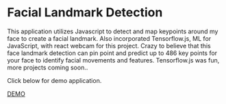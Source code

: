 # Facial Landmark Detection

This application utilizes Javascript to detect and map keypoints around my face to create a facial landmark. Also incorporated Tensorflow.js, ML for JavaScript, with react webcam for this project. Crazy to believe that this face landmark detection can pin point and predict up to 486 key points for your face to identify facial movements and features. Tensorflow.js was fun, more projects coming soon..

Click below for demo application. 

[DEMO](https://ai-facial-landmark.netlify.app/)
